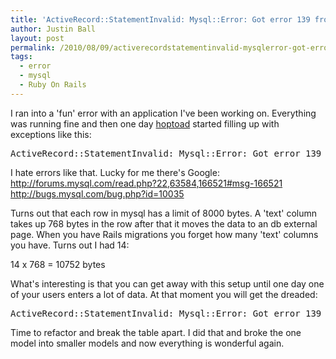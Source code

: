 ```yaml
---
title: 'ActiveRecord::StatementInvalid: Mysql::Error: Got error 139 from storage engine'
author: Justin Ball
layout: post
permalink: /2010/08/09/activerecordstatementinvalid-mysqlerror-got-error-139-from-storage-engine/
tags:
  - error
  - mysql
  - Ruby On Rails
---
```


I ran into a 'fun' error with an application I've been working on. Everything was running fine and then one day <a href="http://hoptoadapp.com/pages/home">hoptoad</a> started filling up with exceptions like this:
<pre>
ActiveRecord::StatementInvalid: Mysql::Error: Got error 139 from storage engine
</pre>

I hate errors like that. Lucky for me there's Google:
<a href="http://forums.mysql.com/read.php?22,63584,166521#msg-166521">http://forums.mysql.com/read.php?22,63584,166521#msg-166521</a>
<a href="http://bugs.mysql.com/bug.php?id=10035">http://bugs.mysql.com/bug.php?id=10035</a>

Turns out that each row in mysql has a limit of 8000 bytes. A 'text' column takes up 768 bytes in the row after that it moves the data to an db external page. When you have Rails migrations you forget how many 'text' columns you have. Turns out I had 14:

14 x 768 = 10752 bytes

What's interesting is that you can get away with this setup until one day one of your users enters a lot of data. At that moment you will get the dreaded:

<pre>
ActiveRecord::StatementInvalid: Mysql::Error: Got error 139 from storage engine
</pre>

Time to refactor and break the table apart. I did that and broke the one model into smaller models and now everything is wonderful again.
